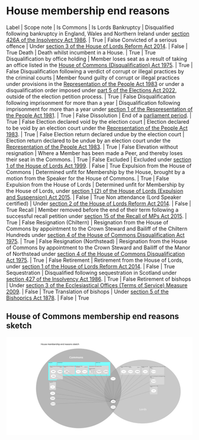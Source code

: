 # House membership end reasons

Label | Scope note | Is Commons | Is Lords
Bankruptcy | Disqualified following bankruptcy in England, Wales and Northern Ireland under [section 426A of the Insolvency Act 1986](https://www.legislation.gov.uk/ukpga/1986/45/section/426A). | True | False
Convicted of a serious offence | Under [section 3 of the House of Lords Reform Act 2014](https://www.legislation.gov.uk/ukpga/2014/24/section/3/enacted). | False | True
Death | Death whilst incumbent in a House. | True | True
Disqualification by office holding | Member loses seat as a result of taking an office listed in the [House of Commons (Disqualification) Act 1975](https://www.legislation.gov.uk/ukpga/1975/24/contents). | True | False
Disqualification following a verdict of corrupt or illegal practices by the criminal courts  |  Member found guilty of corrupt or illegal practices under provisions in the [Representation of the People Act 1983](https://www.legislation.gov.uk/ukpga/1983/2) or under a disqualification order imposed under [part 5 of the Elections Act 2022](https://www.legislation.gov.uk/ukpga/2022/37/part/5/enacted), outside of the election petition process. | True | False
Disqualification following imprisonment for more than a year | Disqualification following imprisonment for more than a year under [section 1 of the Respresentation of the People Act 1981](https://www.legislation.gov.uk/ukpga/1981/34/section/1). | True | False
Dissolution | End of a [parliament period](https://ukparliament.github.io/ontologies/time-period/time-period-ontology#d4e177). | True | False
Election declared void by the election court | Election declared to be void by an election court under the [Representation of the People Act 1983](https://www.legislation.gov.uk/ukpga/1983/2). | True | False
Election return declared undue by the election court | Election return declared to be undue by an election court under the [Representation of the People Act 1983](https://www.legislation.gov.uk/ukpga/1983/2). | True | False
Elevation without resignation | Where a Member has been made a Peer, and thereby loses their seat in the Commons. | True | False
Excluded | Excluded under [section 1 of the House of Lords Act 1999](https://www.legislation.gov.uk/ukpga/1999/34/section/1). | False | True
Expulsion from the House of Commons | Determined unfit for Membership by the House, brought by a motion from the Speaker for the House of Commons. | True | False
Expulsion from the House of Lords | Determined unfit for Membership by the House of Lords, under [section 1 (2) of the House of Lords (Expulsion and Suspension) Act 2015](https://www.legislation.gov.uk/ukpga/2015/14/section/1). | False | True
Non attendance (Lord Speaker certified) | Under [section 2 of the House of Lords Reform Act 2014](https://www.legislation.gov.uk/ukpga/2014/24/section/2/enacted). | False | True
Recall | Member removed before the end of their term following a successful recall petition under [section 15 of the Recall of MPs Act 2015](https://www.legislation.gov.uk/ukpga/2015/25/section/15/enacted). | True | False
Resignation (Chiltern) | Resignation from the House of Commons by appointment to the Crown Steward and Bailiff of the Chiltern Hundreds under [section 4 of the House of Commons Disqualification Act 1975](https://www.legislation.gov.uk/ukpga/1975/24/section/4). | True | False
Resignation (Northstead) | Resignation from the House of Commons by appointment to the Crown Steward and Bailiff of the Manor of Northstead under [section 4 of the House of Commons Disqualification Act 1975](https://www.legislation.gov.uk/ukpga/1975/24/section/4). | True | False
Retirement | Retirement from the House of Lords, under [section 1 of the House of Lords Reform Act 2014](https://www.legislation.gov.uk/ukpga/2014/24/section/1). | False | True
Sequestration | Disqualified following sequestration in Scotland under [section 427 of the Insolvency Act 1986](https://www.legislation.gov.uk/ukpga/1986/45/section/427). | True | False
Retirement of bishops | Under [section 3 of the Ecclesiastical Offices (Terms of Service) Measure 2009](https://www.legislation.gov.uk/ukcm/2009/1/section/3). | False | True
Translation of bishops | Under [section 5 of the Bishoprics Act 1878](https://www.legislation.gov.uk/ukpga/Vict/41-42/68/section/5). | False | True

## House of Commons membership end reasons sketch

[![House of Commons House membership end reasons](end-reasons.svg)](end-reasons.svg)
